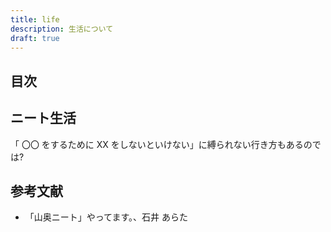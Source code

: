```yaml
---
title: life
description: 生活について
draft: true
---
```


## 目次

## ニート生活

「 〇〇 をするために XX をしないといけない」に縛られない行き方もあるのでは?

## 参考文献

- 「山奥ニート」やってます。、石井 あらた
